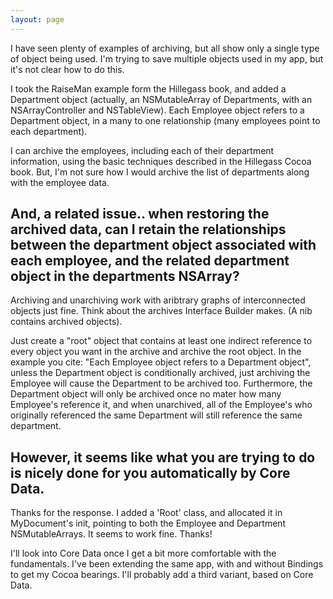 ```yaml
---
layout: page
---
```




I have seen plenty of examples of archiving, but all show only a single type of object being used.   I'm trying to save multiple objects used in my app, but it's not clear how to do this.

I took the RaiseMan example form the Hillegass book, and added a Department object (actually, an NSMutableArray of Departments, with an NSArrayController and NSTableView).
Each Employee object refers to a Department object, in a many to one relationship (many employees point to each department).

I can archive the employees, including each of their department information, using the basic techniques described in the Hillegass Cocoa book.    But, I'm not sure how I would archive the list of departments along with the employee data.


And, a related issue..  when restoring the archived data, can I retain the relationships between the department object associated with each employee, and the related department object in the departments NSArray? 
----
Archiving and unarchiving work with aribtrary graphs of interconnected objects just fine.  Think about the archives Interface Builder makes.  (A nib contains archived objects).

Just create a "root" object that contains at least one indirect reference to every object you want in the archive and archive the root object.  In the example you cite: "Each Employee object refers to a Department object", unless the Department object is conditionally archived, just archiving the Employee will cause the Department to be archived too.  Furthermore, the Department object will only be archived once no mater how many Employee's reference it, and when unarchived, all of the Employee's who originally referenced the same Department will still reference the same department.

However, it seems like what you are trying to do is nicely done for you automatically by Core Data.
----

Thanks for the response.   I added a 'Root' class, and allocated it in MyDocument's init, pointing to both the Employee and Department NSMutableArrays.  It seems to work fine.  Thanks!

I'll look into Core Data once I get a bit more comfortable with the fundamentals.  I've been extending the same app, with and without Bindings to get my Cocoa bearings.  I'll probably add a third variant, based on Core Data.
